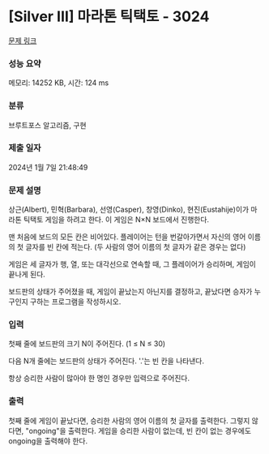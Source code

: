 # [Silver III] 마라톤 틱택토 - 3024 

[문제 링크](https://www.acmicpc.net/problem/3024) 

### 성능 요약

메모리: 14252 KB, 시간: 124 ms

### 분류

브루트포스 알고리즘, 구현

### 제출 일자

2024년 1월 7일 21:48:49

### 문제 설명

<p>상근(Albert), 민혁(Barbara), 선영(Casper), 창영(Dinko), 현진(Eustahije)이가 마라톤 틱택토 게임을 하려고 한다. 이 게임은 N×N 보드에서 진행한다.</p>

<p>맨 처음에 보드의 모든 칸은 비어있다. 플레이어는 턴을 번갈아가면서 자신의 영어 이름의 첫 글자를 빈 칸에 적는다. (두 사람의 영어 이름의 첫 글자가 같은 경우는 없다)</p>

<p>게임은 세 글자가 행, 열, 또는 대각선으로 연속할 때, 그 플레이어가 승리하며, 게임이 끝나게 된다.</p>

<p>보드판의 상태가 주어졌을 때, 게임이 끝났는지 아닌지를 결정하고, 끝났다면 승자가 누구인지 구하는 프로그램을 작성하시오.</p>

### 입력 

 <p>첫째 줄에 보드판의 크기 N이 주어진다. (1 ≤ N ≤ 30)</p>

<p>다음 N개 줄에는 보드판의 상태가 주어진다. '.'는 빈 칸을 나타낸다.</p>

<p>항상 승리한 사람이 많아야 한 명인 경우만 입력으로 주어진다. </p>

### 출력 

 <p>첫째 줄에 게임이 끝났다면, 승리한 사람의 영어 이름의 첫 글자를 출력한다. 그렇지 않다면, "ongoing"을 출력한다. 게임을 승리한 사람이 없는데, 빈 칸이 없는 경우에도 ongoing을 출력해야 한다.</p>

